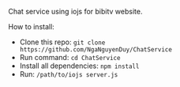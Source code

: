 Chat service using iojs for bibitv website.

How to install:

- Clone this repo: `git clone https://github.com/NgaNguyenDuy/ChatService`
- Run command: `cd ChatService`
- Install all dependencies: `npm install`
- Run: `/path/to/iojs server.js`

